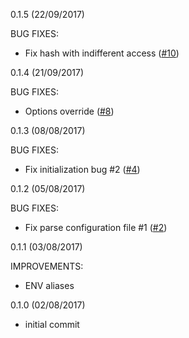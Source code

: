 0.1.5 (22/09/2017)

BUG FIXES:

 * Fix hash with indifferent access ([#10](https://github.com/eredi93/thor-addons/pull/10))

0.1.4 (21/09/2017)

BUG FIXES:

 * Options override ([#8](https://github.com/eredi93/thor-addons/pull/8))

0.1.3 (08/08/2017)

BUG FIXES:

 * Fix initialization bug #2 ([#4](https://github.com/eredi93/thor-addons/pull/4))

0.1.2 (05/08/2017)

BUG FIXES:

 * Fix parse configuration file #1 ([#2](https://github.com/eredi93/thor-addons/pull/2))

0.1.1 (03/08/2017)

IMPROVEMENTS:

 * ENV aliases

0.1.0 (02/08/2017)

 * initial commit
